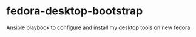 # fedora-desktop-bootstrap
Ansible playbook to configure and install my desktop tools on new fedora
